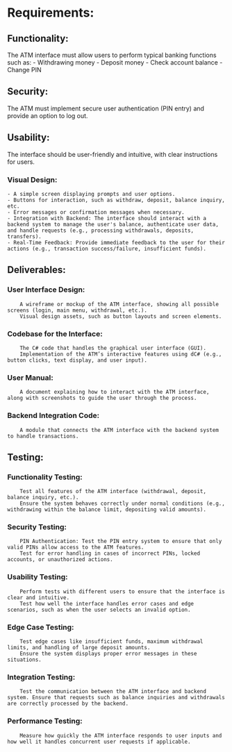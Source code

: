 # Requirements:

## Functionality: 
The ATM interface must allow users to perform typical banking functions such as:
    - Withdrawing money
    - Deposit money
    - Check account balance
    - Change PIN

## Security: 
The ATM must implement secure user authentication (PIN entry) and provide an option to log out.

## Usability: 
The interface should be user-friendly and intuitive, with clear instructions for users.

### Visual Design:
    - A simple screen displaying prompts and user options.
    - Buttons for interaction, such as withdraw, deposit, balance inquiry, etc.
    - Error messages or confirmation messages when necessary.
    - Integration with Backend: The interface should interact with a backend system to manage the user's balance, authenticate user data, and handle requests (e.g., processing withdrawals, deposits, transfers).
    - Real-Time Feedback: Provide immediate feedback to the user for their actions (e.g., transaction success/failure, insufficient funds).

## Deliverables:

### User Interface Design:
        A wireframe or mockup of the ATM interface, showing all possible screens (login, main menu, withdrawal, etc.).
        Visual design assets, such as button layouts and screen elements.
### Codebase for the Interface:
        The C# code that handles the graphical user interface (GUI).
        Implementation of the ATM’s interactive features using dC# (e.g., button clicks, text display, and user input).
### User Manual:
        A document explaining how to interact with the ATM interface, along with screenshots to guide the user through the process.
### Backend Integration Code:
        A module that connects the ATM interface with the backend system to handle transactions.

## Testing:

### Functionality Testing:
        Test all features of the ATM interface (withdrawal, deposit, balance inquiry, etc.).
        Ensure the system behaves correctly under normal conditions (e.g., withdrawing within the balance limit, depositing valid amounts).
### Security Testing:
        PIN Authentication: Test the PIN entry system to ensure that only valid PINs allow access to the ATM features.
        Test for error handling in cases of incorrect PINs, locked accounts, or unauthorized actions.
### Usability Testing:
        Perform tests with different users to ensure that the interface is clear and intuitive.
        Test how well the interface handles error cases and edge scenarios, such as when the user selects an invalid option.
### Edge Case Testing:
        Test edge cases like insufficient funds, maximum withdrawal limits, and handling of large deposit amounts.
        Ensure the system displays proper error messages in these situations.
### Integration Testing:
        Test the communication between the ATM interface and backend system. Ensure that requests such as balance inquiries and withdrawals are correctly processed by the backend.
### Performance Testing:
        Measure how quickly the ATM interface responds to user inputs and how well it handles concurrent user requests if applicable.

